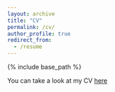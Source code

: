 ```yaml
---
layout: archive
title: "CV"
permalink: /cv/
author_profile: true
redirect_from:
  - /resume
---
```


{% include base_path %}

You can take a look at my CV [here]()


